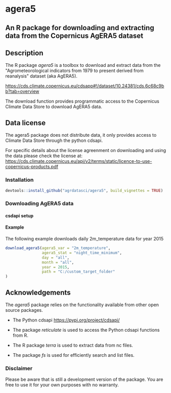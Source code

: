 # agera5
## An R package for downloading and extracting data from the Copernicus AgERA5 dataset


## Description 

The R package *agera5* is a toolbox to download and extract data from the "Agrometeorological indicators from 1979 to present derived from reanalysis" dataset (aka AgERA5).

https://cds.climate.copernicus.eu/cdsapp#!/dataset/10.24381/cds.6c68c9bb?tab=overview

The download function provides programmatic access to the Copernicus Climate Data Store to download
AgERA5 data.

## Data license
The agera5 package does not distribute data, it only provides access to Climate Data Store through the 
python cdsapi.

For specific details about the license agreenment on downloading and using the data please check the license at: 
https://cds.climate.copernicus.eu/api/v2/terms/static/licence-to-use-copernicus-products.pdf

### Installation  
``` r
devtools::install_github("agrdatasci/agera5", build_vignettes = TRUE)
```
### Downloading AgERA5 data
#### csdapi setup

#### Example
The following example downloads daily 2m_temperature data for year 2015
``` r
download_agera5(agera5_var = "2m_temperature",
                agera5_stat = "night_time_minimum",
                day = "all",
                month = "all",
                year = 2015,
                path = "C:/custom_target_folder"
)
``` 
## Acknowledgements
The *agera5* package relies on the functionality available from other open source packages.

* The Python cdsapi https://pypi.org/project/cdsapi/

* The package *reticulate* is used to access the Python cdsapi functions from R.

* The R package *terra* is used to extract data from nc files.

* The package *fs* is used for efficiently search and list files.


### Disclaimer
Please be aware that is still a development version of the package. You are free to use it for your own purposes with no warranty.

